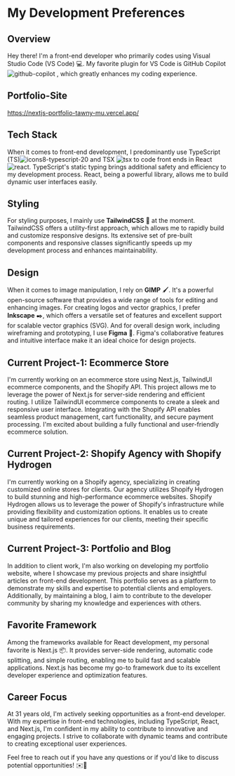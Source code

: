 # My Development Preferences

## Overview
Hey there! I'm a front-end developer who primarily codes using Visual Studio Code (VS Code) 💻. My favorite plugin for VS Code is GitHub Copilot ![github-copilot](https://github.com/troias/troias/assets/26407409/69556ed4-69e2-49a8-8b92-37c322d88627)
, which greatly enhances my coding experience.

## Portfolio-Site

https://nextjs-portfolio-tawny-mu.vercel.app/


## Tech Stack
When it comes to front-end development, I predominantly use TypeScript (TS)![icons8-typescript-20](https://github.com/troias/troias/assets/26407409/98add89e-29e5-4fb9-b9d6-184332678ce7)
   and TSX ![tsx](https://github.com/troias/troias/assets/26407409/e4762bd3-3dab-4503-be03-2153903234ed) to code front ends in React ![react](https://github.com/troias/troias/assets/26407409/c01a52af-3d0a-420d-b444-37bdfed29dc4). TypeScript's static typing brings additional safety and efficiency to my development process. React, being a powerful library, allows me to build dynamic user interfaces easily.

## Styling
For styling purposes, I mainly use **TailwindCSS** 🎨 at the moment. TailwindCSS offers a utility-first approach, which allows me to rapidly build and customize responsive designs. Its extensive set of pre-built components and responsive classes significantly speeds up my development process and enhances maintainability.

## Design
When it comes to image manipulation, I rely on **GIMP** 🖌️. It's a powerful open-source software that provides a wide range of tools for editing and enhancing images. For creating logos and vector graphics, I prefer **Inkscape** ✒️, which offers a versatile set of features and excellent support for scalable vector graphics (SVG). And for overall design work, including wireframing and prototyping, I use **Figma** 🎨. Figma's collaborative features and intuitive interface make it an ideal choice for design projects.

## Current Project-1: Ecommerce Store
I'm currently working on an ecommerce store using Next.js, TailwindUI ecommerce components, and the Shopify API. This project allows me to leverage the power of Next.js for server-side rendering and efficient routing. I utilize TailwindUI ecommerce components to create a sleek and responsive user interface. Integrating with the Shopify API enables seamless product management, cart functionality, and secure payment processing. I'm excited about building a fully functional and user-friendly ecommerce solution.

## Current Project-2: Shopify Agency with Shopify Hydrogen
I'm currently working on a Shopify agency, specializing in creating customized online stores for clients. Our agency utilizes Shopify Hydrogen to build stunning and high-performance ecommerce websites. Shopify Hydrogen allows us to leverage the power of Shopify's infrastructure while providing flexibility and customization options. It enables us to create unique and tailored experiences for our clients, meeting their specific business requirements.

## Current Project-3: Portfolio and Blog
In addition to client work, I'm also working on developing my portfolio website, where I showcase my previous projects and share insightful articles on front-end development. This portfolio serves as a platform to demonstrate my skills and expertise to potential clients and employers. Additionally, by maintaining a blog, I aim to contribute to the developer community by sharing my knowledge and experiences with others.


## Favorite Framework
Among the frameworks available for React development, my personal favorite is Next.js 📦. It provides server-side rendering, automatic code splitting, and simple routing, enabling me to build fast and scalable applications. Next.js has become my go-to framework due to its excellent developer experience and optimization features.

## Career Focus
At 31 years old, I'm actively seeking opportunities as a front-end developer. With my expertise in front-end technologies, including TypeScript, React, and Next.js, I'm confident in my ability to contribute to innovative and engaging projects. I strive to collaborate with dynamic teams and contribute to creating exceptional user experiences.

Feel free to reach out if you have any questions or if you'd like to discuss potential opportunities! ✉️🚀


